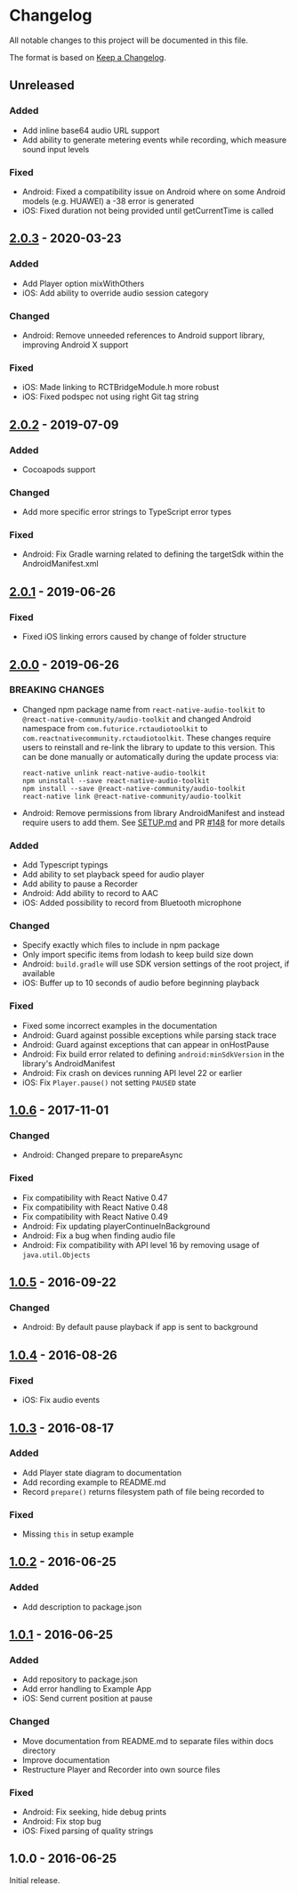 # Changelog
All notable changes to this project will be documented in this file.

The format is based on [Keep a Changelog](https://keepachangelog.com/en/1.0.0/).

## Unreleased
### Added
- Add inline base64 audio URL support
- Add ability to generate metering events while recording, which measure sound input levels

### Fixed
- Android: Fixed a compatibility issue on Android where on some Android models (e.g. HUAWEI) a -38 error is generated
- iOS: Fixed duration not being provided until getCurrentTime is called

## [2.0.3] - 2020-03-23
### Added
- Add Player option mixWithOthers
- iOS: Add ability to override audio session category

### Changed
- Android: Remove unneeded references to Android support library, improving Android X support

### Fixed
- iOS: Made linking to RCTBridgeModule.h more robust
- iOS: Fixed podspec not using right Git tag string

## [2.0.2] - 2019-07-09
### Added
- Cocoapods support

### Changed
- Add more specific error strings to TypeScript error types

### Fixed
- Android: Fix Gradle warning related to defining the targetSdk within the AndroidManifest.xml

## [2.0.1] - 2019-06-26
### Fixed
- Fixed iOS linking errors caused by change of folder structure

## [2.0.0] - 2019-06-26
### BREAKING CHANGES
- Changed npm package name from `react-native-audio-toolkit` to `@react-native-community/audio-toolkit` and changed Android namespace from `com.futurice.rctaudiotoolkit` to `com.reactnativecommunity.rctaudiotoolkit`. These changes require users to reinstall and re-link the library to update to this version. This can be done manually or automatically during the update process via:
    ```
    react-native unlink react-native-audio-toolkit
    npm uninstall --save react-native-audio-toolkit
    npm install --save @react-native-community/audio-toolkit
    react-native link @react-native-community/audio-toolkit
    ```
- Android: Remove permissions from library AndroidManifest and instead require users to add them. See [SETUP.md](https://github.com/react-native-community/react-native-audio-toolkit/blob/master/docs/SETUP.md) and PR [#148](https://github.com/react-native-community/react-native-audio-toolkit/pull/148) for more details

### Added
- Add Typescript typings
- Add ability to set playback speed for audio player
- Add ability to pause a Recorder
- Android: Add ability to record to AAC
- iOS: Added possibility to record from Bluetooth microphone

### Changed
- Specify exactly which files to include in npm package
- Only import specific items from lodash to keep build size down
- Android: `build.gradle` will use SDK version settings of the root project, if available
- iOS: Buffer up to 10 seconds of audio before beginning playback

### Fixed
- Fixed some incorrect examples in the documentation
- Android: Guard against possible exceptions while parsing stack trace
- Android: Guard against exceptions that can appear in onHostPause
- Android: Fix build error related to defining `android:minSdkVersion` in the library's AndroidManifest
- Android: Fix crash on devices running API level 22 or earlier
- iOS: Fix `Player.pause()` not setting `PAUSED` state

## [1.0.6] - 2017-11-01
### Changed
- Android: Changed prepare to prepareAsync

### Fixed
- Fix compatibility with React Native 0.47
- Fix compatibility with React Native 0.48
- Fix compatibility with React Native 0.49
- Android: Fix updating playerContinueInBackground
- Android: Fix a bug when finding audio file
- Android: Fix compatibility with API level 16 by removing usage of `java.util.Objects`

## [1.0.5] - 2016-09-22
### Changed
- Android: By default pause playback if app is sent to background

## [1.0.4] - 2016-08-26
### Fixed
- iOS: Fix audio events

## [1.0.3] - 2016-08-17
### Added
- Add Player state diagram to documentation
- Add recording example to README.md
- Record `prepare()` returns filesystem path of file being recorded to

### Fixed
- Missing `this` in setup example

## [1.0.2] - 2016-06-25
### Added
- Add description to package.json

## [1.0.1] - 2016-06-25
### Added
- Add repository to package.json
- Add error handling to Example App
- iOS: Send current position at pause

### Changed
- Move documentation from README.md to separate files within docs directory
- Improve documentation
- Restructure Player and Recorder into own source files

### Fixed
- Android: Fix seeking, hide debug prints
- Android: Fix stop bug
- iOS: Fixed parsing of quality strings

## 1.0.0 - 2016-06-25

Initial release.


[2.0.3]: https://github.com/react-native-community/react-native-audio-toolkit/compare/f51bac3ee751e72f916abb657c2f594e870a36ac...HEAD
[2.0.2]: https://github.com/react-native-community/react-native-audio-toolkit/compare/caa399431afdcb70a2aa73fe436cdf00e3ea92d0...f51bac3ee751e72f916abb657c2f594e870a36ac
[2.0.1]: https://github.com/react-native-community/react-native-audio-toolkit/commit/caa399431afdcb70a2aa73fe436cdf00e3ea92d0
[2.0.0]: https://github.com/react-native-community/react-native-audio-toolkit/compare/dc2f04a35f388016aa294bcc80e7f553d1988037...ed89597b2e319c9073f2156c81c48c7ff8a7993f
[1.0.6]: https://github.com/react-native-community/react-native-audio-toolkit/compare/4746870166fe4beb9fbf075d45fab952de4558d6...dc2f04a35f388016aa294bcc80e7f553d1988037
[1.0.5]: https://github.com/react-native-community/react-native-audio-toolkit/compare/6a2641ebc6b6177fa29ac81b694ea2dd64d5a2cd...4746870166fe4beb9fbf075d45fab952de4558d6
[1.0.4]: https://github.com/react-native-community/react-native-audio-toolkit/compare/eba2326941e9b2f4405e832ce5af0a85bf6817ef...6a2641ebc6b6177fa29ac81b694ea2dd64d5a2cd
[1.0.3]: https://github.com/react-native-community/react-native-audio-toolkit/compare/24dc361c950c2f4a919d557c4b2c7abecb28c6e8...eba2326941e9b2f4405e832ce5af0a85bf6817ef
[1.0.2]: https://github.com/react-native-community/react-native-audio-toolkit/compare/3384ceff8bdf34904b09abb34602f8f4120bcb9e...24dc361c950c2f4a919d557c4b2c7abecb28c6e8
[1.0.1]: https://github.com/react-native-community/react-native-audio-toolkit/compare/05523e1181ee0a8d41d0e4db9f192d2d48be2bb4...3384ceff8bdf34904b09abb34602f8f4120bcb9e
